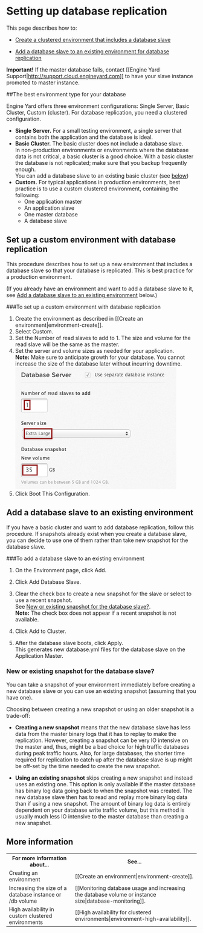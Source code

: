 # Setting up database replication

This page describes how to:  
 
* [Create a clustered environment that includes a database slave][2] 

* [Add a database slave to an existing environment for database replication][3]

**Important!** If the master database fails, contact [[Engine Yard Support|http://support.cloud.engineyard.com]] to have your slave instance promoted to master instance.

##The best environment type for your database

Engine Yard offers three environment configurations: Single Server, Basic Cluster, Custom (cluster). For database replication, you need a clustered configuration.

* **Single Server.** For a small testing environment, a single server that contains both the application and the database is ideal. 
* **Basic Cluster.** The basic cluster does not include a database slave.  
    In non-production environments or environments where the database data is not critical, a basic cluster is a good choice. With a basic cluster the database is not replicated; make sure that you backup frequently enough.  
    You can add a database slave to an existing basic cluster (see [below][3])
* **Custom.** For typical applications in production environments, best practice is to use a custom clustered environment, containing the following:  
    * One application master
    * An application slave
    * One master database
    * A database slave

<h2 id="topic2"> Set up a custom environment with database replication</h2>

This procedure describes how to set up a new environment that includes a database slave so that your database is replicated. This is best practice for a production environment. 

(If you already have an environment and want to add a database slave to it, see [Add a database slave to an existing environment][4] below.)

###To set up a custom environment with database replication

1. Create the environment as described in [[Create an environment|environment-create]].
2. Select Custom.
3. Set the Number of read slaves to add to 1.
    The size and volume for the read slave will be the same as the master.
3. Set the server and volume sizes as needed for your application.  
    **Note:** Make sure to anticipate growth for your database. You cannot increase the size of the database later without incurring downtime.  
    ![database instance and slave size](images/db_server_n_slave.png)
4. Click Boot This Configuration.


<h2 id="topic3">Add a database slave to an existing environment</h2>

If you have a basic cluster and want to add database replication, follow this procedure. If snapshots already exist when you create a database slave, you can decide to use one of them rather than take new snapshot for the database slave.

###To add a database slave to an existing environment

1. On the Environment page, click Add.  

2. Click Add Database Slave.

3. Clear the check box to create a new snapshot for the slave or select to use a recent snapshot.     
    See [New or existing snapshot for the database slave?][3].  
    **Note:** The check box does not appear if a recent snapshot is not available.
    
3. Click Add to Cluster.

4. After the database slave boots, click Apply.  
    This generates new database.yml files for the database slave on the Application Master.

<!-- QUESTION: Do I still have to click Apply after this? PL-6488 -->

<h3 id="topic4">New or existing snapshot for the database slave?</h3>

You can take a snapshot of your environment immediately before creating a new database slave or you can use an existing snapshot (assuming that you have one). 

Choosing between creating a new snapshot or using an older snapshot is a trade-off:

* **Creating a new snapshot** means that the new database slave has less data from the master binary logs that it has to replay to make the replication.  However, creating a snapshot can be very IO intensive on the master and, thus, might be a bad choice for high traffic databases during peak traffic hours.  Also, for large databases, the shorter time required for replication to catch up after the database slave is up might be off-set by the time needed to create the new snapshot.

* **Using an existing snapshot** skips creating a new snapshot and instead uses an existing one.  This option is only available if the master database has binary log data going back to when the snapshot was created. The new database slave then has to read and replay more binary log data than if using a new snapshot. The amount of binary log data is entirely dependent on your database write traffic volume, but this method is usually much less IO intensive to the master database than creating a new snapshot.



<h2 id="topic5"> More information</h2>

<table>
  <tr>
    <th>For more information about...</th><th>See...</th>
  </tr>
  <tr>
    <td>Creating an environment</td><td>[[Create an environment|environment-create]].</td>
  </tr>
  <tr>
    <td>Increasing the size of a database instance or /db volume</td><td>[[Monitoring database usage and increasing the database volume or instance size|database-monitoring]].</td>
  </tr>
  <tr>
    <td>High availability in custom clustered environments</td><td>[[High availability for clustered environments|environment-high-availability]].</td>
  </tr> 
</table>


[1]: #topic1        "topic1"
[2]: #topic2        "topic2"
[3]: #topic3        "topic3"
[4]: #topic4		"topic4"
[5]: #topic5        "topic5"

<!-- Add a link to High Availability in the more information table. -->